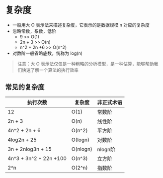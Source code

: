 # 复杂度

- 一般用大 O 表示法来描述复杂度，它表示的是数据规模 n 对应的复杂度
- 忽略常数，系数，低阶
  - 9 >> O(1)
  - 2n + 3 >> O(n)
  - n^2 + 2n +6 >> O(n^2)
- 对数阶一般省略底数，统称为 log(n)

> 注意：大 O 表示法仅仅是一种粗略的分析模型，是一种估算，能够帮助我们快速了解一个算法的执行效率

## 常见的复杂度

| 执行次数               | 复杂度   | 非正式术语 |
| ---------------------- | -------- | ---------- |
| 12                     | O(1)     | 常数阶     |
| 2n + 3                 | O(n)     | 线性阶     |
| 4n^2 + 2n + 6          | O(n^2)   | 平方阶     |
| 4log2n + 25            | O(logn)  | 对数阶     |
| 3n + 2nlog3n + 15      | O(nlogn) | nlogn阶    |
| 4n^3 + 3n^2 + 22n +100 | O(n^3)   | 立方阶     |
| 2^n                    | O(2^n)   | 指数阶     |

